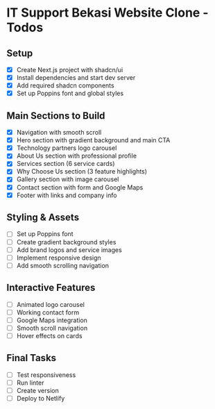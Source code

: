 # IT Support Bekasi Website Clone - Todos

## Setup
- [x] Create Next.js project with shadcn/ui
- [x] Install dependencies and start dev server
- [x] Add required shadcn components
- [x] Set up Poppins font and global styles

## Main Sections to Build
- [x] Navigation with smooth scroll
- [x] Hero section with gradient background and main CTA
- [x] Technology partners logo carousel
- [x] About Us section with professional profile
- [x] Services section (6 service cards)
- [x] Why Choose Us section (3 feature highlights)
- [x] Gallery section with image carousel
- [x] Contact section with form and Google Maps
- [x] Footer with links and company info

## Styling & Assets
- [ ] Set up Poppins font
- [ ] Create gradient background styles
- [ ] Add brand logos and service images
- [ ] Implement responsive design
- [ ] Add smooth scrolling navigation

## Interactive Features
- [ ] Animated logo carousel
- [ ] Working contact form
- [ ] Google Maps integration
- [ ] Smooth scroll navigation
- [ ] Hover effects on cards

## Final Tasks
- [ ] Test responsiveness
- [ ] Run linter
- [ ] Create version
- [ ] Deploy to Netlify
